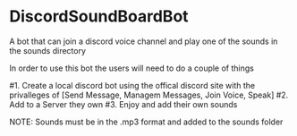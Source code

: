 # DiscordSoundBoardBot
A bot that can join a discord voice channel and play one of the sounds in the sounds directory

In order to use this bot the users will need to do a couple of things

#1. Create a local discord bot using the offical discord site with the privalleges of [Send Message, Managem Messages, Join Voice, Speak]
#2. Add to a Server they own
#3. Enjoy and add their own sounds

NOTE: Sounds must be in the .mp3 format and added to the sounds folder
